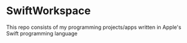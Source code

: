 # SwiftWorkspace
This repo consists of my programming projects/apps written in Apple's Swift programming language
